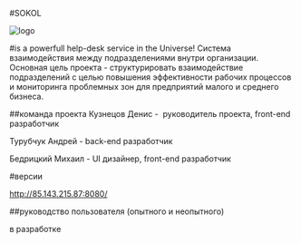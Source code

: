 #SOKOL 

![logo](https://github.com/khasang/SOKOL/blob/develop/sokol.png)


#is a powerfull help-desk service in the Universe!
Система взаимодействия между подразделениями внутри организации. Основная цель проекта - структурировать взаимодействие подразделений с целью повышения эффективности рабочих процессов и мониторинга проблемных зон для предприятий малого и среднего бизнеса.

##команда проекта
Кузнецов Денис -  руководитель проекта, front-end разработчик

Турубчук Андрей - back-end разработчик

Бедрицкий Михаил - UI дизайнер, front-end разработчик

#версии

http://85.143.215.87:8080/

##руководство пользователя (опытного и неопытного)

в разработке
